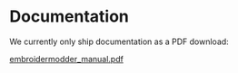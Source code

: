 # Documentation

We currently only ship documentation as a PDF download:

[embroidermodder_manual.pdf](embroidermodder_manual.pdf)